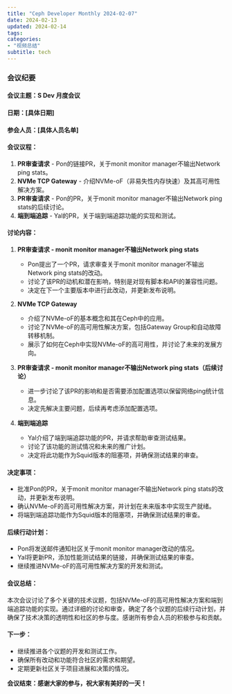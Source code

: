 ```yaml
---
title: "Ceph Developer Monthly 2024-02-07"
date: 2024-02-13
updated: 2024-02-14
tags:
categories:
- "视频总结"
subtitle: tech
---
```



### 会议纪要

#### 会议主题：S Dev 月度会议

#### 日期：[具体日期]

#### 参会人员：[具体人员名单]

#### 会议议程：
1. **PR审查请求** - Pon的链接PR，关于monit monitor manager不输出Network ping stats。
2. **NVMe TCP Gateway** - 介绍NVMe-oF（非易失性内存快速）及其高可用性解决方案。
3. **PR审查请求** - Pon的PR，关于monit monitor manager不输出Network ping stats的后续讨论。
4. **端到端追踪** - Yal的PR，关于端到端追踪功能的实现和测试。

#### 讨论内容：

1. **PR审查请求 - monit monitor manager不输出Network ping stats**
   - Pon提出了一个PR，请求审查关于monit monitor manager不输出Network ping stats的改动。
   - 讨论了该PR的动机和潜在影响，特别是对现有脚本和API的兼容性问题。
   - 决定在下一个主要版本中进行此改动，并更新发布说明。

2. **NVMe TCP Gateway**
   - 介绍了NVMe-oF的基本概念和其在Ceph中的应用。
   - 讨论了NVMe-oF的高可用性解决方案，包括Gateway Group和自动故障转移机制。
   - 展示了如何在Ceph中实现NVMe-oF的高可用性，并讨论了未来的发展方向。

3. **PR审查请求 - monit monitor manager不输出Network ping stats（后续讨论）**
   - 进一步讨论了该PR的影响和是否需要添加配置选项以保留网络ping统计信息。
   - 决定先解决主要问题，后续再考虑添加配置选项。

4. **端到端追踪**
   - Yal介绍了端到端追踪功能的PR，并请求帮助审查测试结果。
   - 讨论了该功能的测试情况和未来的推广计划。
   - 决定将此功能作为Squid版本的阻塞项，并确保测试结果的审查。

#### 决定事项：
- 批准Pon的PR，关于monit monitor manager不输出Network ping stats的改动，并更新发布说明。
- 确认NVMe-oF的高可用性解决方案，并计划在未来版本中实现生产就绪。
- 将端到端追踪功能作为Squid版本的阻塞项，并确保测试结果的审查。

#### 后续行动计划：
- Pon将发送邮件通知社区关于monit monitor manager改动的情况。
- Yal将更新PR，添加性能测试结果的链接，并确保测试结果的审查。
- 继续推进NVMe-oF的高可用性解决方案的开发和测试。

#### 会议总结：
本次会议讨论了多个关键的技术议题，包括NVMe-oF的高可用性解决方案和端到端追踪功能的实现。通过详细的讨论和审查，确定了各个议题的后续行动计划，并确保了技术决策的透明性和社区的参与度。感谢所有参会人员的积极参与和贡献。

#### 下一步：
- 继续推进各个议题的开发和测试工作。
- 确保所有改动和功能符合社区的需求和期望。
- 定期更新社区关于项目进展和决策的情况。

**会议结束：感谢大家的参与，祝大家有美好的一天！**